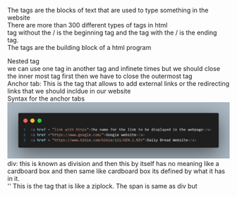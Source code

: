 The tags are the blocks of text that are used to type something in the website
<br>
There are more than 300 different types of tags in html
<br> 
tag without the / is the beginning tag and the tag with the / is the ending tag.
<br>
The tags are the building block of a html program

Nested tag
<br>
we can use one tag in another tag and infinete times but we should close the inner most tag first then we have to close the outermost tag
<br>
Anchor tab: This is the tag that allows to add external links or the redirecting links that we should incldue in our website 
<br>
Syntax for the anchor tabs 
![alt text](code.png)
<br>
div: this is known as division and then this by itself has no meaning like a cardboard box and then same like cardboard box its defined by what it has in it.
<br>
'<span>' This is the tag that is like a ziplock. The span is same as div but 